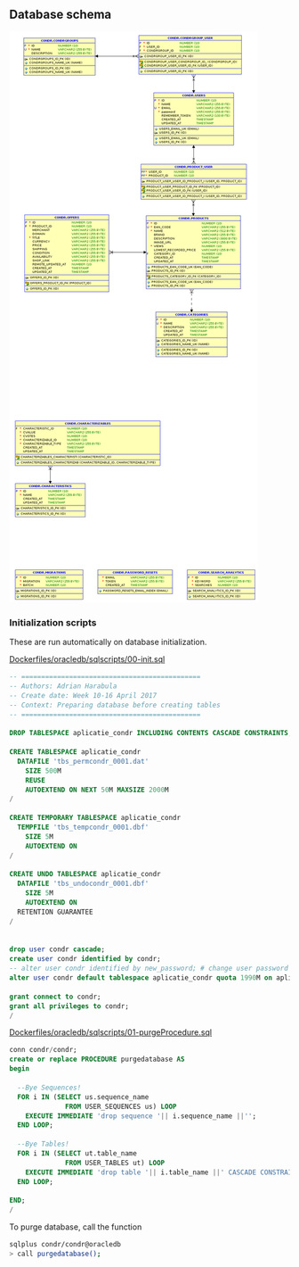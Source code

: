 ## Database schema

![schema](../images/schema_latest.png)

### Initialization scripts

These are run automatically on database initialization.

[Dockerfiles/oracledb/sqlscripts/00-init.sql](https://github.com/adrianharabula/condr/blob/master/Dockerfiles/oracledb/sqlscripts/00-init.sql)
```sql
-- =============================================
-- Authors: Adrian Harabula
-- Create date: Week 10-16 April 2017
-- Context: Preparing database before creating tables
-- =============================================

DROP TABLESPACE aplicatie_condr INCLUDING CONTENTS CASCADE CONSTRAINTS;

CREATE TABLESPACE aplicatie_condr
  DATAFILE 'tbs_permcondr_0001.dat'
    SIZE 500M
    REUSE
    AUTOEXTEND ON NEXT 50M MAXSIZE 2000M
/

CREATE TEMPORARY TABLESPACE aplicatie_condr
  TEMPFILE 'tbs_tempcondr_0001.dbf'
    SIZE 5M
    AUTOEXTEND ON
/

CREATE UNDO TABLESPACE aplicatie_condr
  DATAFILE 'tbs_undocondr_0001.dbf'
    SIZE 5M
    AUTOEXTEND ON
  RETENTION GUARANTEE
/


drop user condr cascade;
create user condr identified by condr;
-- alter user condr identified by new_password; # change user password
alter user condr default tablespace aplicatie_condr quota 1990M on aplicatie_condr;

grant connect to condr;
grant all privileges to condr;
/
```

[Dockerfiles/oracledb/sqlscripts/01-purgeProcedure.sql](https://github.com/adrianharabula/condr/blob/master/Dockerfiles/oracledb/sqlscripts/01-purgeProcedure.sql)
```sql
conn condr/condr;
create or replace PROCEDURE purgedatabase AS
begin

  --Bye Sequences!
  FOR i IN (SELECT us.sequence_name
              FROM USER_SEQUENCES us) LOOP
    EXECUTE IMMEDIATE 'drop sequence '|| i.sequence_name ||'';
  END LOOP;

  --Bye Tables!
  FOR i IN (SELECT ut.table_name
              FROM USER_TABLES ut) LOOP
    EXECUTE IMMEDIATE 'drop table '|| i.table_name ||' CASCADE CONSTRAINTS ';
  END LOOP;

END;
/
```

To purge database, call the function

```bash
sqlplus condr/condr@oracledb
> call purgedatabase();
```
